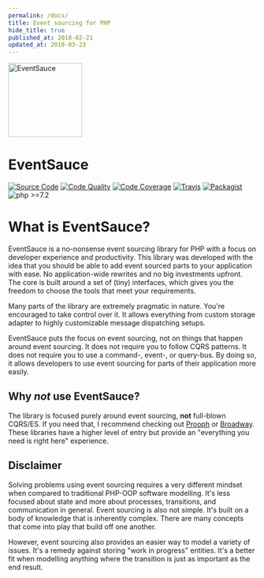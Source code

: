 ```yaml
---
permalink: /docs/
title: Event sourcing for PHP
hide_title: true
published_at: 2018-02-21
updated_at: 2018-03-23
---
```


<div class="text-center mb-8 max-w-md">
    <img id="logo" src="/static/logo.svg" height="150px" width="150px" alt="EventSauce">
    <h1 class="text-grey-darkest mt-1">
        Event<span class="text-red">Sauce</span>
    </h1>
</div>

[![Source Code](https://img.shields.io/badge/source-eventsaucephp/eventsauce-brightgreen.svg?style=flat-square)](https://github.com/eventsaucephp/eventsauce)
[![Code Quality](https://img.shields.io/scrutinizer/g/EventSaucePHP/EventSauce.svg?style=flat-square)](https://scrutinizer-ci.com/g/EventSaucePHP/EventSauce/?branch=master)
[![Code Coverage](https://img.shields.io/scrutinizer/coverage/g/EventSaucePHP/EventSauce.svg?style=flat-square)](https://scrutinizer-ci.com/g/EventSaucePHP/EventSauce/?branch=master)
[![Travis](https://img.shields.io/travis/EventSaucePHP/EventSauce.svg?style=flat-square)](https://travis-ci.org/EventSaucePHP/EventSauce)
[![Packagist](https://img.shields.io/badge/packagist-eventsauce/eventsauce-brightgreen.svg?style=flat-square)](https://packagist.org/packages/eventsauce/eventsauce)
![php >=7.2](https://img.shields.io/badge/php-%3E%3D7.2-brightgreen.svg?style=flat-square)


# What is EventSauce?

EventSauce is a no-nonsense event sourcing library for PHP with a focus on developer
experience and productivity. This library was developed with the idea that you should
be able to add event sourced parts to your application with ease. No application-wide
rewrites and no big investments upfront. The core is built around a set of (tiny)
interfaces, which gives you the freedom to choose the tools that meet your requirements.

Many parts of the library are extremely pragmatic in nature. You're encouraged to take
control over it. It allows everything from  custom storage adapter to highly customizable
message dispatching setups.

EventSauce puts the focus on event sourcing, not on things that happen around event
sourcing. It does not require you to follow CQRS patterns. It does not require you
to use a command-, event-, or query-bus. By doing so, it allows developers to use
event sourcing for parts of their application more easily.

## Why _not_ use EventSauce?

The library is focused purely around event sourcing, **not** full-blown CQRS/ES. If
you need that, I recommend checking out [Prooph](https://github.com/prooph) or
[Broadway](https://github.com/broadway/broadway). These libraries have a higher level
of entry but provide an "everything you need is right here" experience.

## Disclaimer

Solving problems using event sourcing requires a very different mindset when compared
to traditional PHP-OOP software modelling. It's less focused about state and more
about processes, transitions, and communication in general. Event sourcing is also not
simple. It's built on a body of knowledge that is inherently complex. There are many
concepts that come into play that build off one another.

However, event sourcing also provides an easier way to model a variety of issues. It's
a remedy against storing "work in progress" entities. It's a better fit when modelling
anything where the transition is just as important as the end result.
